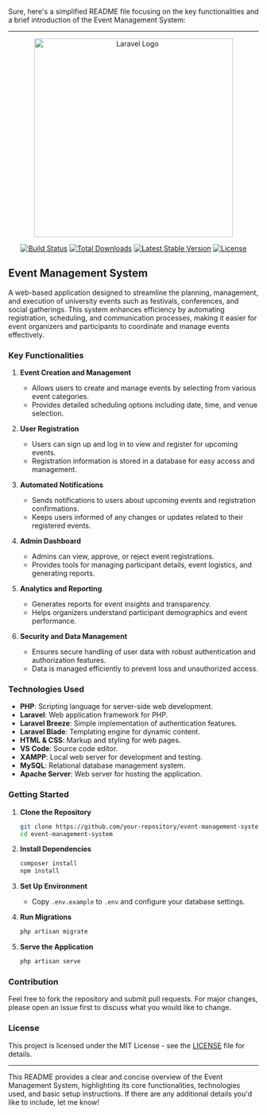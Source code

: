 Sure, here's a simplified README file focusing on the key functionalities and a brief introduction of the Event Management System:

---

<p align="center"><a href="https://laravel.com" target="_blank"><img src="https://raw.githubusercontent.com/laravel/art/master/logo-lockup/5%20SVG/2%20CMYK/1%20Full%20Color/laravel-logolockup-cmyk-red.svg" width="400" alt="Laravel Logo"></a></p>

<p align="center">
<a href="https://github.com/laravel/framework/actions"><img src="https://github.com/laravel/framework/workflows/tests/badge.svg" alt="Build Status"></a>
<a href="https://packagist.org/packages/laravel/framework"><img src="https://img.shields.io/packagist/dt/laravel/framework" alt="Total Downloads"></a>
<a href="https://packagist.org/packages/laravel/framework"><img src="https://img.shields.io/packagist/v/laravel/framework" alt="Latest Stable Version"></a>
<a href="https://packagist.org/packages/laravel/framework"><img src="https://img.shields.io/packagist/l/laravel/framework" alt="License"></a>
</p>

## Event Management System

A web-based application designed to streamline the planning, management, and execution of university events such as festivals, conferences, and social gatherings. This system enhances efficiency by automating registration, scheduling, and communication processes, making it easier for event organizers and participants to coordinate and manage events effectively.

### Key Functionalities

1. **Event Creation and Management**
   - Allows users to create and manage events by selecting from various event categories.
   - Provides detailed scheduling options including date, time, and venue selection.

2. **User Registration**
   - Users can sign up and log in to view and register for upcoming events.
   - Registration information is stored in a database for easy access and management.

3. **Automated Notifications**
   - Sends notifications to users about upcoming events and registration confirmations.
   - Keeps users informed of any changes or updates related to their registered events.

4. **Admin Dashboard**
   - Admins can view, approve, or reject event registrations.
   - Provides tools for managing participant details, event logistics, and generating reports.

5. **Analytics and Reporting**
   - Generates reports for event insights and transparency.
   - Helps organizers understand participant demographics and event performance.

6. **Security and Data Management**
   - Ensures secure handling of user data with robust authentication and authorization features.
   - Data is managed efficiently to prevent loss and unauthorized access.

### Technologies Used

- **PHP**: Scripting language for server-side web development.
- **Laravel**: Web application framework for PHP.
- **Laravel Breeze**: Simple implementation of authentication features.
- **Laravel Blade**: Templating engine for dynamic content.
- **HTML & CSS**: Markup and styling for web pages.
- **VS Code**: Source code editor.
- **XAMPP**: Local web server for development and testing.
- **MySQL**: Relational database management system.
- **Apache Server**: Web server for hosting the application.

### Getting Started

1. **Clone the Repository**
   ```bash
   git clone https://github.com/your-repository/event-management-system.git
   cd event-management-system
   ```

2. **Install Dependencies**
   ```bash
   composer install
   npm install
   ```

3. **Set Up Environment**
   - Copy `.env.example` to `.env` and configure your database settings.

4. **Run Migrations**
   ```bash
   php artisan migrate
   ```

5. **Serve the Application**
   ```bash
   php artisan serve
   ```

### Contribution

Feel free to fork the repository and submit pull requests. For major changes, please open an issue first to discuss what you would like to change.

### License

This project is licensed under the MIT License - see the [LICENSE](LICENSE) file for details.

---

This README provides a clear and concise overview of the Event Management System, highlighting its core functionalities, technologies used, and basic setup instructions. If there are any additional details you'd like to include, let me know!
